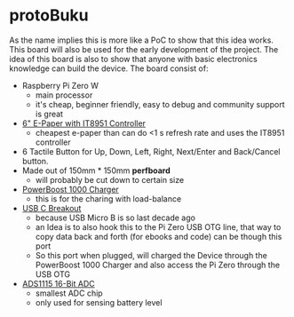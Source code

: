 # protoBuku

As the name implies this is more like a PoC to show that this idea works. This board will also be used for the early development of the project. The idea of this board is also to show that anyone with basic electronics knowledge can build the device. The board consist of:

- Raspberry Pi Zero W
  - main processor
  - it's cheap, beginner friendly, easy to debug and community support is great
- [6" E-Paper with IT8951 Controller](https://www.waveshare.com/product/displays/e-paper/6inch-e-paper-hat.htm)
  - cheapest e-paper than can do <1 s refresh rate and uses the IT8951 controller
- 6 Tactile Button for Up, Down, Left, Right, Next/Enter and Back/Cancel button.
- Made out of 150mm * 150mm  **perfboard**
  - will probably be cut down to certain size
- [PowerBoost 1000 Charger](https://www.adafruit.com/product/2465)
  - this is for the charing with load-balance
- [USB C Breakout](https://www.adafruit.com/product/4090)
  - because USB Micro B is so last decade ago
  - an Idea is to also hook this to the Pi Zero USB OTG line, that way to copy data back and forth (for ebooks and code) can be though this port
  - So this port when plugged, will charged the Device through the PowerBoost 1000 Charger and also access the Pi Zero through the USB OTG
- [ADS1115 16-Bit ADC](https://www.adafruit.com/product/1085)
  - smallest ADC chip
  - only used for sensing battery level
